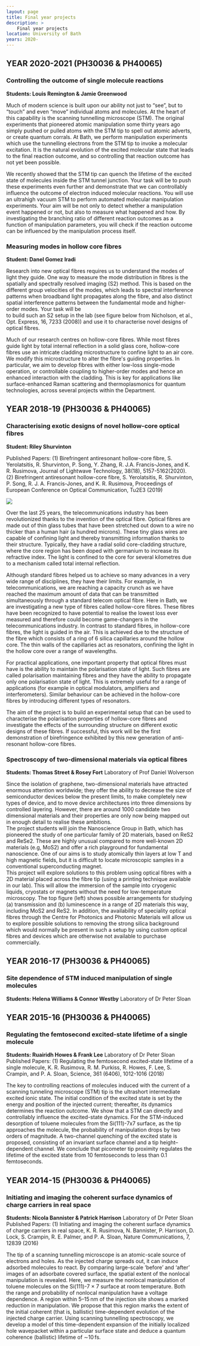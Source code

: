 ```yaml
---
layout: page
title: Final year projects 
description: >
    Final year projects
location: University of Bath
years: 2020-
---
```


## YEAR 2020-2021 (PH30036 & PH40065) 

### Controlling the outcome of single molecule reactions 
**Students: Louis Remington & Jamie Greenwood** 
 
Much of modern science is built upon our ability not just to “see”, but to “touch” and even “move” individual atoms and molecules. At the heart of this capability is the scanning tunnelling microscope (STM). The original experiments that pioneered atomic manipulation some thirty years ago simply pushed or pulled atoms with the STM tip to spell out atomic adverts, or create quantum corrals. At Bath, we perform manipulation experiments which use the tunnelling electrons from the STM tip to invoke a molecular excitation. It is the natural evolution of the excited molecular state that leads to the final reaction outcome, and so controlling that reaction outcome has not yet been possible. 
 
We recently showed that the STM tip can quench the lifetime of the excited state of molecules inside the STM tunnel junction. Your task will be to push these experiments even further and demonstrate that we can controllably influence the outcome of electron induced molecular reactions. You will use an ultrahigh vacuum STM to perform automated molecular manipulation experiments. Your aim will be not only to detect whether a manipulation event happened or not, but also to measure what happened and how. By investigating the branching ratio of different reaction outcomes as a function of manipulation parameters, you will check if the reaction outcome can be influenced by the manipulation process itself. 
 
### Measuring modes in hollow core fibres 
**Student: Danel Gomez Iradi**
 
Research into new optical fibres requires us to understand the modes of light they guide. One way to measure the mode distribution in fibres is the spatially and spectrally resolved imaging (S2) method. This is based on the different group velocities of the modes, which leads to spectral interference patterns when broadband light propagates along the fibre, and also distinct spatial interference patterns between the fundamental mode and higher-order modes. Your task will be  
to build such an S2 setup in the lab (see figure below from Nicholson, et al., Opt. Express, 16, 7233 (2008)) and use it to characterise novel designs of optical fibres. 
 
Much of our research centres on hollow-core fibres. While most fibres guide light by total internal reflection in a solid glass core, hollow-core fibres use an intricate cladding microstructure to confine light to an air core. We modify this microstructure to alter the fibre's guiding properties. In particular, we aim to develop fibres with either low-loss single-mode operation, or controllable coupling to higher-order modes and hence an enhanced interaction with the cladding. This is key for applications like surface-enhanced Raman scattering and thermoplasmonics for quantum technologies, across several projects within the Department. 
 
 
## YEAR 2018-19 (PH30036 & PH40065) 

### Characterising exotic designs of novel hollow-core optical fibres  
**Student: Riley Shurvinton**
 
Published Papers: 
(1) Birefringent antiresonant hollow-core fibre, S. Yerolatsitis, R. Shurvinton, P. Song, Y. Zhang, R. J.A. Francis-Jones, and K. R. Rusimova, Journal of Lightwave Technology, 38(18), 5157-5162(2020).  
(2) Birefringent antiresonant hollow-core fibre, S. Yerolatsitis, R. Shurvinton, P. Song, R. J. A. Francis-Jones, and K. R. Rusimova, Proceedings of European Conference on Optical Communication, Tu2E3 (2019) 

<img class="rounded float-right z-depth-1 small" src="{{ 'hcf.gif' | prepend: '/assets/img/' | relative_url }}">

Over the last 25 years, the telecommunications industry has been revolutionized thanks to the invention of the optical fibre. Optical fibres are made out of thin glass tubes that have been stretched out down to a wire no thicker than a human hair (a hundred microns). These tiny glass wires are capable of confining light and thereby transmitting information thanks to their structure. Typically, they have a radial solid core-cladding structure, where the core region has been doped with germanium to increase its refractive index. The light is confined to the core for several kilometres due to a mechanism called total internal reflection.   
 
Although standard fibres helped us to achieve so many advances in a very wide range of disciplines, they have their limits. For example, in telecommunications, we are reaching a  capacity crunch as we have reached the maximum amount of data that can be transmitted  simultaneously through a standard  telecom optical fibre. Here in Bath, we are investigating a new type of fibres called hollow-core fibres. These fibres have been recognized to have potential to realise the lowest loss ever measured and therefore could become game-changers in the telecommunications industry. In contrast to standard fibres, in hollow-core fibres, the light is guided in the air. This is achieved due to the structure of the fibre which consists of a ring of 6 silica capillaries around the hollow core. The thin walls of the capillaries act as resonators, confining the light in the hollow core over a range of wavelengths.   
 
For practical applications, one important property that optical fibres must have is the ability to maintain the polarisation state of light. Such fibres are called polarisation maintaining fibres and they have the ability to propagate only one polarisation state of light. This is extremely useful for a range of applications (for example in optical modulators, amplifiers and interferometers).   Similar behaviour can be achieved in the hollow-core fibres by introducing different types of resonators.  
 
The aim of the project is to build an experimental setup that can be used to characterise the polarisation properties of hollow-core fibres and investigate the effects of the surrounding structure on different exotic designs of these fibres. If successful, this work will be the first demonstration of birefringence exhibited by this new generation of anti-resonant hollow-core fibres. 
 
### Spectroscopy of two-dimensional materials via optical fibres 

**Students: Thomas Street & Rosey Fort**
Laboratory of Prof Daniel Wolverson 
 
Since the isolation of graphene, two-dimensional materials have attracted enormous attention worldwide; they offer the ability to decrease the size of semiconductor devices below the present limits, to make completely new types of device, and to move device architectures into three dimensions by controlled layering. However, there are around 1000 candidate two dimensional materials and their properties are only now being mapped out in enough detail to realise these ambitions.  
The project students will join the Nanoscience Group in Bath, which has pioneered the study of one particular family of 2D materials, based on ReS2 and ReSe2. These are highly unusual compared to more well-known 2D materials (e.g, MoS2) and offer a rich playground for fundamental nanoscience. One of our aims is to study atomically thin layers at low T and high magnetic fields, but it is difficult to locate microscopic samples in a conventional superconducting magnet.  
This project will explore solutions to this problem using optical fibres with a 2D material placed across the fibre tip (using a printing technique available in our lab). This will allow the immersion of the sample into cryogenic liquids, cryostats or magnets without the need for low-temperature microscopy. The top figure (left) shows possible arrangements for studying (a) transmission and (b) luminescence in a range of 2D materials this way, including MoS2 and ReS2. In addition, the availability of speciality optical fibres through the Centre for Photonics and Photonic Materials will allow us to explore possible solutions to removing the strong silica background which would normally be present in such a setup by using custom optical fibres and devices which are otherwise not available to purchase commercially. 
 
## YEAR 2016-17 (PH30036 & PH40065) 

### Site dependence of STM induced manipulation of single molecules 
**Students: Helena Williams & Connor Westby** 
Laboratory of Dr Peter Sloan 
 
 
## YEAR 2015-16 (PH30036 & PH40065) 

### Regulating the femtosecond excited-state lifetime of a single molecule 
**Students: Ruairidh Howes & Frank Lee** 
Laboratory of Dr Peter Sloan 
Published Papers: 
(1) Regulating the femtosecond excited-state lifetime of a single molecule, K. R. Rusimova, R. M. Purkiss, R. Howes, F. Lee, S. Crampin, and P. A. Sloan, Science, 361 (6406), 1012-1016 (2018) 
 
The key to controlling reactions of molecules induced with the current of a scanning tunneling microscope (STM) tip is the ultrashort intermediate excited ionic state. The initial condition of the excited state is set by the energy and position of the injected current; thereafter, its dynamics determines the reaction outcome. We show that a STM can directly and controllably influence the excited-state dynamics. For the STM-induced desorption of toluene molecules from the Si(111)-7x7 surface, as the tip approaches the molecule, the probability of manipulation drops by two orders of magnitude. A two-channel quenching of the excited state is proposed, consisting of an invariant surface channel and a tip height–dependent channel. We conclude that picometer tip proximity regulates the lifetime of the excited state from 10 femtoseconds to less than 0.1 femtoseconds. 
 
## YEAR 2014-15 (PH30036 & PH40065) 

### Initiating and imaging the coherent surface dynamics of charge carriers in real space 
**Students: Nicola Bannister & Patrick Harrison** 
Laboratory of Dr Peter Sloan 
Published Papers: 
(1) Initiating and imaging the coherent surface dynamics of charge carriers in real space, K. R. Rusimova, N. Bannister, P. Harrison, D. Lock, S. Crampin, R. E. Palmer, and P. A. Sloan, Nature Communications, 7, 12839 (2016) 
 
The tip of a scanning tunnelling microscope is an atomic-scale source of electrons and holes. As the injected charge spreads out, it can induce adsorbed molecules to react. By comparing large-scale ‘before’ and ‘after’ images of an adsorbate covered surface, the spatial extent of the nonlocal manipulation is revealed. Here, we measure the nonlocal manipulation of toluene molecules on the Si(111)-7 × 7 surface at room temperature. Both the range and probability of nonlocal manipulation have a voltage dependence. A region within 5–15 nm of the injection site shows a marked reduction in manipulation. We propose that this region marks the extent of the initial coherent (that is, ballistic) time-dependent evolution of the injected charge carrier. Using scanning tunnelling spectroscopy, we develop a model of this time-dependent expansion of the initially localized hole wavepacket within a particular surface state and deduce a quantum coherence (ballistic) lifetime of ∼10 fs. 
 
